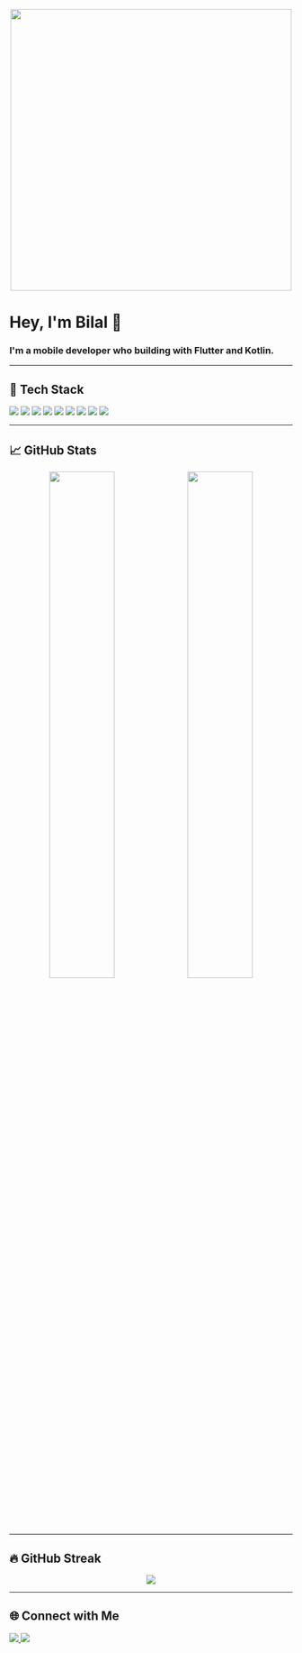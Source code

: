 <p align="center">
  <img src="https://media4.giphy.com/media/v1.Y2lkPTc5MGI3NjExcndyeGRocHNrenN6ODNxcnF1NDNuZ2N1ajVnZjJ3ZmJrMnFnYXRneiZlcD12MV9pbnRlcm5hbF9naWZfYnlfaWQmY3Q9Zw/iIqmM5tTjmpOB9mpbn/giphy.gif" width="500"/>
</p>

<h1 align="left">Hey, I'm Bilal 👋</h1>
<h3 align="left">I'm a mobile developer who building with Flutter and Kotlin.
</h3>

---

## 🚀 Tech Stack

<p align="left">
  <img src="https://img.shields.io/badge/Flutter-02569B?style=for-the-badge&logo=flutter&logoColor=white" />
  <img src="https://img.shields.io/badge/Dart-0175C2?style=for-the-badge&logo=dart&logoColor=white" />
  <img src="https://img.shields.io/badge/Kotlin-7F52FF?style=for-the-badge&logo=kotlin&logoColor=white" />
  <img src="https://img.shields.io/badge/Jetpack%20Compose-4285F4?style=for-the-badge&logo=android&logoColor=white" />
  <img src="https://img.shields.io/badge/Node.js-339933?style=for-the-badge&logo=nodedotjs&logoColor=white" />
  <img src="https://img.shields.io/badge/SQL-4479A1?style=for-the-badge&logo=postgresql&logoColor=white" />
  <img src="https://img.shields.io/badge/Firebase-FFCA28?style=for-the-badge&logo=firebase&logoColor=black" />
  <img src="https://img.shields.io/badge/Git-F05032?style=for-the-badge&logo=git&logoColor=white" />
  <img src="https://img.shields.io/badge/Figma-F24E1E?style=for-the-badge&logo=figma&logoColor=white" />
</p>

---
## 📈 GitHub Stats

<p align="center">
  <img src="https://github-readme-stats.vercel.app/api?username=bilalcavus&show_icons=true&theme=tokyonight" width="48%" />
  <img src="https://github-readme-stats.vercel.app/api/top-langs/?username=bilalcavus&layout=compact&theme=tokyonight" width="48%" />
</p>

---


## 🔥 GitHub Streak

<p align="center">
  <img src="https://github-readme-streak-stats.herokuapp.com/?user=bilalcavus&theme=tokyonight" />
</p>

---

## 🌐 Connect with Me

<a href="https://www.linkedin.com/in/bilalcavus/" target="_blank">
  <img src="https://img.shields.io/badge/-LinkedIn-blue?style=for-the-badge&logo=linkedin&logoColor=white" />
</a>
<a href="mailto:bilalcavus@example.com">
  <img src="https://img.shields.io/badge/-Gmail-D14836?style=for-the-badge&logo=gmail&logoColor=white" />
</a>

